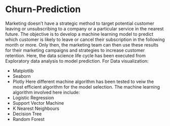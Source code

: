 # Churn-Prediction
 Marketing doesn’t have a strategic method to target potential customer leaving  or unsubscribing to a company or a particular service in the nearest future.
 The objective is to develop a machine learning model to predict which customer is likely to leave or cancel their subscription in the following month or more.
 Only then, the marketing team can then use these results for their marketing campaigns and strategies to increase  customer retention.
 Here, the data science life cycle has been executed from Exploratory data analysis to model prediction.
 For Data visualization:
 - Matplotlib
 - Seaborn
 - Plotly
 Here different machine algorithm has been tested to veiw the most efficient algorithm for the model selection.
 The machine learning algorithm involved here include:
 - Logistic Regression
 - Support Vector Machine
 - K Nearest Neighbours 
 - Decision Tree
 - Random Forest

 
  
 
